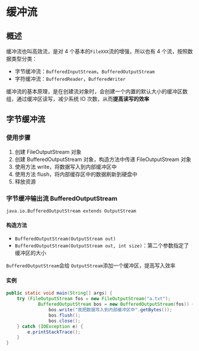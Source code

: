 # 缓冲流

## 概述

缓冲流也叫高效流，是对 4 个基本的`FileXXX`流的增强，所以也有 4 个流，按照数据类型分类：

- 字节缓冲流：`BufferedInputStream`，`BufferedOutputStream`
- 字符缓冲流：`BufferedReader`，`BufferedWriter`

缓冲流的基本原理，是在创建流对象时，会创建一个内置的默认大小的缓冲区数组，通过缓冲区读写，减少系统 IO 次数，从而**提高读写的效率**

## 字节缓冲流

### 使用步骤

1. 创建 FileOutputStream 对象
2. 创建 BufferedOutputStream 对象，构造方法中传递 FileOutputStream 对象
3. 使用方法 write，将数据写入到内部缓冲区中
4. 使用方法 flush，将内部缓存区中的数据刷新到硬盘中
5. 释放资源

### 字节缓冲输出流 BufferedOutputStream

`java.io.BufferedOutputStream extends OutputStream`

#### 构造方法

- `BufferedOutputStream(OutputStream out)`
- `BufferedOutputStream(OutputStream out, int size)`：第二个参数指定了缓冲区的大小

`BufferedOutputStream`会给 `OutputStream`添加一个缓冲区，提高写入效率

#### 实例

```java
public static void main(String[] args) {
    try (FileOutputStream fos = new FileOutputStream("a.txt");
            BufferedOutputStream bos = new BufferedOutputStream(fos)) {
                bos.write("我把数据写入到内部缓冲区中".getBytes());
                bos.flush();
                bos.close();
    } catch (IOException e) {
        e.printStackTrace();
    }
}
```

